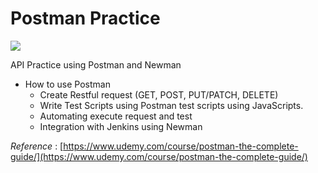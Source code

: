 # Postman Practice

![](https://miro.medium.com/max/512/0*zUlSG8EuHsKS-gdm.png)

API Practice using Postman and Newman

- How to use Postman
  - Create Restful request (GET, POST, PUT/PATCH, DELETE)
  - Write Test Scripts using Postman test scripts using JavaScripts.
  - Automating execute request and test
  - Integration with Jenkins using Newman



_Reference_ : [https://www.udemy.com/course/postman-the-complete-guide/](https://www.udemy.com/course/postman-the-complete-guide/)